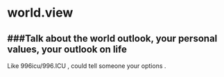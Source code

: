 # world.view
###Talk about the world outlook, your personal values, your outlook on life
----
Like 996icu/996.ICU , could tell someone your options . 